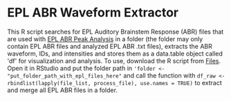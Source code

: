 # EPL ABR Waveform Extractor
This R script searches for EPL Auditory Brainstem Response (ABR) files that are used with [EPL ABR Peak Analysis](https://github.com/EPL-Engineering/abr-peak-analysis) in a folder (the folder may only contain EPL ABR files and analyzed EPL ABR .txt files), extracts the ABR waveform, IDs, and intensities and stores them as a data.table object called 'df' for visualization and analysis. To use, download the R script from [Files](https://github.com/thepyottlab/EPL-ABR-Waveform-Extractor/blob/main/EPL%20ABR%20Waveform%20Extractor.R). Open it in RStudio and put the folder path in `'folder <- "put_folder_path_with_epl_files_here"` and call the function with `df_raw <- rbindlist(lapply(file_list, process_file), use.names = TRUE)` to extract and merge all EPL ABR files in a folder.
